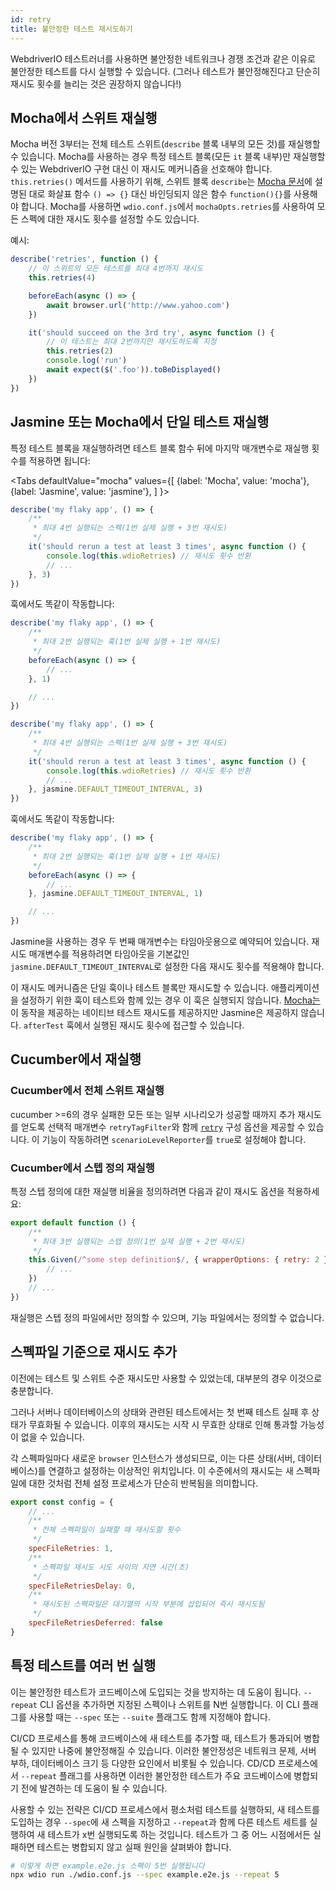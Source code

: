 ```yaml
---
id: retry
title: 불안정한 테스트 재시도하기
---
```


WebdriverIO 테스트러너를 사용하면 불안정한 네트워크나 경쟁 조건과 같은 이유로 불안정한 테스트를 다시 실행할 수 있습니다. (그러나 테스트가 불안정해진다고 단순히 재시도 횟수를 늘리는 것은 권장하지 않습니다!)

## Mocha에서 스위트 재실행

Mocha 버전 3부터는 전체 테스트 스위트(`describe` 블록 내부의 모든 것)를 재실행할 수 있습니다. Mocha를 사용하는 경우 특정 테스트 블록(모든 `it` 블록 내부)만 재실행할 수 있는 WebdriverIO 구현 대신 이 재시도 메커니즘을 선호해야 합니다. `this.retries()` 메서드를 사용하기 위해, 스위트 블록 `describe`는 [Mocha 문서](https://mochajs.org/#arrow-functions)에 설명된 대로 화살표 함수 `() => {}` 대신 바인딩되지 않은 함수 `function(){}`를 사용해야 합니다. Mocha를 사용하면 `wdio.conf.js`에서 `mochaOpts.retries`를 사용하여 모든 스펙에 대한 재시도 횟수를 설정할 수도 있습니다.

예시:

```js
describe('retries', function () {
    // 이 스위트의 모든 테스트를 최대 4번까지 재시도
    this.retries(4)

    beforeEach(async () => {
        await browser.url('http://www.yahoo.com')
    })

    it('should succeed on the 3rd try', async function () {
        // 이 테스트는 최대 2번까지만 재시도하도록 지정
        this.retries(2)
        console.log('run')
        await expect($('.foo')).toBeDisplayed()
    })
})
```

## Jasmine 또는 Mocha에서 단일 테스트 재실행

특정 테스트 블록을 재실행하려면 테스트 블록 함수 뒤에 마지막 매개변수로 재실행 횟수를 적용하면 됩니다:

<Tabs
  defaultValue="mocha"
  values={[
    {label: 'Mocha', value: 'mocha'},
    {label: 'Jasmine', value: 'jasmine'},
  ]
}>
<TabItem value="mocha">

```js
describe('my flaky app', () => {
    /**
     * 최대 4번 실행되는 스펙(1번 실제 실행 + 3번 재시도)
     */
    it('should rerun a test at least 3 times', async function () {
        console.log(this.wdioRetries) // 재시도 횟수 반환
        // ...
    }, 3)
})
```

훅에서도 똑같이 작동합니다:

```js
describe('my flaky app', () => {
    /**
     * 최대 2번 실행되는 훅(1번 실제 실행 + 1번 재시도)
     */
    beforeEach(async () => {
        // ...
    }, 1)

    // ...
})
```

</TabItem>
<TabItem value="jasmine">

```js
describe('my flaky app', () => {
    /**
     * 최대 4번 실행되는 스펙(1번 실제 실행 + 3번 재시도)
     */
    it('should rerun a test at least 3 times', async function () {
        console.log(this.wdioRetries) // 재시도 횟수 반환
        // ...
    }, jasmine.DEFAULT_TIMEOUT_INTERVAL, 3)
})
```

훅에서도 똑같이 작동합니다:

```js
describe('my flaky app', () => {
    /**
     * 최대 2번 실행되는 훅(1번 실제 실행 + 1번 재시도)
     */
    beforeEach(async () => {
        // ...
    }, jasmine.DEFAULT_TIMEOUT_INTERVAL, 1)

    // ...
})
```

Jasmine을 사용하는 경우 두 번째 매개변수는 타임아웃용으로 예약되어 있습니다. 재시도 매개변수를 적용하려면 타임아웃을 기본값인 `jasmine.DEFAULT_TIMEOUT_INTERVAL`로 설정한 다음 재시도 횟수를 적용해야 합니다.

</TabItem>
</Tabs>

이 재시도 메커니즘은 단일 훅이나 테스트 블록만 재시도할 수 있습니다. 애플리케이션을 설정하기 위한 훅이 테스트와 함께 있는 경우 이 훅은 실행되지 않습니다. [Mocha는](https://mochajs.org/#retry-tests) 이 동작을 제공하는 네이티브 테스트 재시도를 제공하지만 Jasmine은 제공하지 않습니다. `afterTest` 훅에서 실행된 재시도 횟수에 접근할 수 있습니다.

## Cucumber에서 재실행

### Cucumber에서 전체 스위트 재실행

cucumber >=6의 경우 실패한 모든 또는 일부 시나리오가 성공할 때까지 추가 재시도를 얻도록 선택적 매개변수 `retryTagFilter`와 함께 [`retry`](https://github.com/cucumber/cucumber-js/blob/master/docs/cli.md#retry-failing-tests) 구성 옵션을 제공할 수 있습니다. 이 기능이 작동하려면 `scenarioLevelReporter`를 `true`로 설정해야 합니다.

### Cucumber에서 스텝 정의 재실행

특정 스텝 정의에 대한 재실행 비율을 정의하려면 다음과 같이 재시도 옵션을 적용하세요:

```js
export default function () {
    /**
     * 최대 3번 실행되는 스텝 정의(1번 실제 실행 + 2번 재시도)
     */
    this.Given(/^some step definition$/, { wrapperOptions: { retry: 2 } }, async () => {
        // ...
    })
    // ...
})
```

재실행은 스텝 정의 파일에서만 정의할 수 있으며, 기능 파일에서는 정의할 수 없습니다.

## 스펙파일 기준으로 재시도 추가

이전에는 테스트 및 스위트 수준 재시도만 사용할 수 있었는데, 대부분의 경우 이것으로 충분합니다.

그러나 서버나 데이터베이스의 상태와 관련된 테스트에서는 첫 번째 테스트 실패 후 상태가 무효화될 수 있습니다. 이후의 재시도는 시작 시 무효한 상태로 인해 통과할 가능성이 없을 수 있습니다.

각 스펙파일마다 새로운 `browser` 인스턴스가 생성되므로, 이는 다른 상태(서버, 데이터베이스)를 연결하고 설정하는 이상적인 위치입니다. 이 수준에서의 재시도는 새 스펙파일에 대한 것처럼 전체 설정 프로세스가 단순히 반복됨을 의미합니다.

```js title="wdio.conf.js"
export const config = {
    // ...
    /**
     * 전체 스펙파일이 실패할 때 재시도할 횟수
     */
    specFileRetries: 1,
    /**
     * 스펙파일 재시도 시도 사이의 지연 시간(초)
     */
    specFileRetriesDelay: 0,
    /**
     * 재시도된 스펙파일은 대기열의 시작 부분에 삽입되어 즉시 재시도됨
     */
    specFileRetriesDeferred: false
}
```

## 특정 테스트를 여러 번 실행

이는 불안정한 테스트가 코드베이스에 도입되는 것을 방지하는 데 도움이 됩니다. `--repeat` CLI 옵션을 추가하면 지정된 스펙이나 스위트를 N번 실행합니다. 이 CLI 플래그를 사용할 때는 `--spec` 또는 `--suite` 플래그도 함께 지정해야 합니다.

CI/CD 프로세스를 통해 코드베이스에 새 테스트를 추가할 때, 테스트가 통과되어 병합될 수 있지만 나중에 불안정해질 수 있습니다. 이러한 불안정성은 네트워크 문제, 서버 부하, 데이터베이스 크기 등 다양한 요인에서 비롯될 수 있습니다. CD/CD 프로세스에서 `--repeat` 플래그를 사용하면 이러한 불안정한 테스트가 주요 코드베이스에 병합되기 전에 발견하는 데 도움이 될 수 있습니다.

사용할 수 있는 전략은 CI/CD 프로세스에서 평소처럼 테스트를 실행하되, 새 테스트를 도입하는 경우 `--spec`에 새 스펙을 지정하고 `--repeat`과 함께 다른 테스트 세트를 실행하여 새 테스트가 x번 실행되도록 하는 것입니다. 테스트가 그 중 어느 시점에서든 실패하면 테스트는 병합되지 않고 실패 원인을 살펴봐야 합니다.

```sh
# 이렇게 하면 example.e2e.js 스펙이 5번 실행됩니다
npx wdio run ./wdio.conf.js --spec example.e2e.js --repeat 5
```